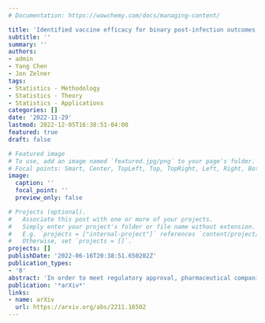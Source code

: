 ```yaml
---
# Documentation: https://wowchemy.com/docs/managing-content/

title: 'Identified vaccine efficacy for binary post-infection outcomes under misclassification without monotonicity'
subtitle: ''
summary: ''
authors:
- admin
- Yang Chen
- Jon Zelner
tags:
- Statistics - Methodology
- Statistics - Theory
- Statistics - Applications
categories: []
date: '2022-11-29'
lastmod: 2022-12-05T16:38:51-04:00
featured: true
draft: false

# Featured image
# To use, add an image named `featured.jpg/png` to your page's folder.
# Focal points: Smart, Center, TopLeft, Top, TopRight, Left, Right, BottomLeft, Bottom, BottomRight.
image:
  caption: ''
  focal_point: ''
  preview_only: false

# Projects (optional).
#   Associate this post with one or more of your projects.
#   Simply enter your project's folder or file name without extension.
#   E.g. `projects = ["internal-project"]` references `content/project/deep-learning/index.md`.
#   Otherwise, set `projects = []`.
projects: []
publishDate: '2022-06-16T20:38:51.650202Z'
publication_types:
- '0'
abstract: 'In order to meet regulatory approval, pharmaceutical companies often must demonstrate that new vaccines reduce the total risk of a post-infection outcome like transmission, symptomatic disease, severe illness, or death in randomized, placebo-controlled trials. Given that infection is a necessary precondition for a post-infection outcome, one can use principal stratification to partition the total causal effect of vaccination into two causal effects: vaccine efficacy against infection, and the principal effect of vaccine efficacy against a post-infection outcome in the patients that would be infected under both placebo and vaccination. Despite the importance of such principal effects to policymakers, these estimands are generally unidentifiable, even under strong assumptions that are rarely satisfied in real-world trials. We develop a novel method to nonparametrically point identify these principal effects while eliminating the monotonicity assumption and allowing for measurement error. Furthermore, our results allow for multiple treatments, and are general enough to be applicable outside of vaccine efficacy. Our method relies on the fact that many vaccine trials are run at geographically disparate health centers, and measure biologically-relevant categorical pretreatment covariates. We show that our method can be applied to a variety of clinical trial settings where vaccine efficacy against infection and a post-infection outcome can be jointly inferred. This can yield new insights from existing vaccine efficacy trial data and will aid researchers in designing new multi-arm clinical trials.'
publication: '*arXiv*'
links:
- name: arXiv
  url: https://arxiv.org/abs/2211.16502
---
```

